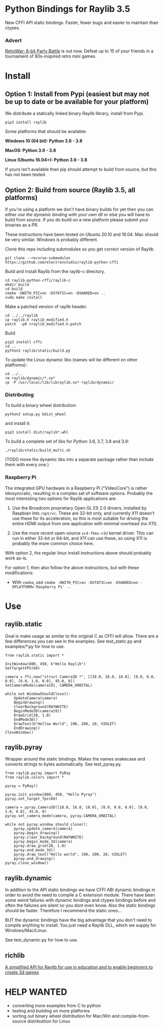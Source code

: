 # Python Bindings for Raylib 3.5

New CFFI API static bindings.  Faster, fewer bugs and easier to maintain than ctypes.

### Advert

[RetroWar: 8-bit Party Battle](https://store.steampowered.com/app/664240/RetroWar_8bit_Party_Battle/?git) is out now.  Defeat up to 15 of your friends in a tournament of 80s-inspired retro mini games.

# Install

## Option 1: Install from Pypi (easiest but may not be up to date or be available for your platform)

We distribute a statically linked binary Raylib library,  install from Pypi.

    pip3 install raylib

Some platforms that should be available:

**Windows 10 (64 bit): Python 3.6 - 3.8**

**MacOS: Python 3.6 - 3.8**

**Linux (Ubuntu 16.04+): Python 3.6 - 3.8**

If yours isn't available then pip should attempt to build from source, but this has not been tested.

## Option 2: Build from source (Raylib 3.5, all platforms)

If you're using a platform we don't have binary builds for yet
then you can either *use the dynamic binding with your own dll* or else you will have to build from source.
If you do build on a new platform please
submit your binaries as a PR.

These instructions have been tested on Ubuntu 20.10 and 16.04.  Mac should be very similar.  Windows is probably different.

Clone this repo including submodules so you get correct version of Raylib.

    git clone --recurse-submodules https://github.com/electronstudio/raylib-python-cffi

Build and install Raylib from the raylib-c directory.

    cd raylib-python-cffi/raylib-c
    mkdir build
    cd build
    cmake -DWITH_PIC=on -DSTATIC=on -DSHARED=on ..
    sudo make install

Make a patched version of raylib header.

    cd ../../raylib
    cp raylib.h raylib_modified.h
    patch  -p0 <raylib_modified.h.patch

Build 

    pip3 install cffi
    cd ..
    python3 raylib/static/build.py
    

To update the Linux dynamic libs (names will be different on other platfroms):

    cd ../..
    rm raylib/dynamic/*.so*
    cp -P /usr/local/lib/libraylib.so* raylib/dynamic/

### Distributing

To build a binary wheel distribution:

    python3 setup.py bdist_wheel

and install it:

    pip3 install dist/raylib*.whl

To build a complete set of libs for Python 3.6, 3.7, 3.8 and 3.9:

    ./raylib/static/build_multi.sh

(TODO move the dynamic libs into a separate package rather than include them with every one.)

### Raspberry Pi

The integrated GPU hardware in a Raspberry Pi ("VideoCore") is rather
idiosyncratic, resulting in a complex set of software options. Probably the
most interesting two options for Raylib applications are:

 1. Use the Broadcom proprietary Open GL ES 2.0 drivers, installed by Raspbian
    into `/opt/vc`. These are 32-bit only, and currently X11 doesn't use these
    for its acceleration, so this is most suitable for driving the entire HDMI
    output from one application with minimal overhead (no X11).

 2. Use the more recent open-source `vc4-fkms-v3d` kernel driver. This can run
    in either 32-bit or 64-bit, and X11 can use these, so using X11 is probably
    the more common choice here.

With option 2, the regular linux install instructions above should probably
work as-is.

For option 1, then also follow the above instructions, but with these
modifications:

 - With `cmake`, use `cmake -DWITH_PIC=on -DSTATIC=on -DSHARED=on -DPLATFORM='Raspberry Pi' ..`

# Use

## raylib.static

Goal is make usage as similar to the original C as CFFI will allow.  There are a few differences
you can see in the examples.  See test_static.py and examples/*.py for how to use.

```
from raylib.static import *

InitWindow(800, 450, b"Hello Raylib")
SetTargetFPS(60)

camera = ffi.new("struct Camera3D *", [[18.0, 16.0, 18.0], [0.0, 0.0, 0.0], [0.0, 1.0, 0.0], 45.0, 0])
SetCameraMode(camera[0], CAMERA_ORBITAL)

while not WindowShouldClose():
    UpdateCamera(camera)
    BeginDrawing()
    ClearBackground(RAYWHITE)
    BeginMode3D(camera[0])
    DrawGrid(20, 1.0)
    EndMode3D()
    DrawText(b"Hellow World", 190, 200, 20, VIOLET)
    EndDrawing()
CloseWindow()

```

## raylib.pyray

Wrapper around the static bindings.  Makes the names snakecase and converts strings to bytes automatically.  See test_pyray.py.


```
from raylib.pyray import PyRay
from raylib.colors import *

pyray = PyRay()

pyray.init_window(800, 450, "Hello Pyray")
pyray.set_target_fps(60)

camera = pyray.Camera3D([18.0, 16.0, 18.0], [0.0, 0.0, 0.0], [0.0, 1.0, 0.0], 45.0, 0)
pyray.set_camera_mode(camera, pyray.CAMERA_ORBITAL)

while not pyray.window_should_close():
    pyray.update_camera(camera)
    pyray.begin_drawing()
    pyray.clear_background(RAYWHITE)
    pyray.begin_mode_3d(camera)
    pyray.draw_grid(20, 1.0)
    pyray.end_mode_3d()
    pyray.draw_text("Hello world", 190, 200, 20, VIOLET)
    pyray.end_drawing()
pyray.close_window()

```

## raylib.dynamic

In addition to the API static bindings we have CFFI ABI dynamic bindings in order to avoid the need to compile a C extension module.
There have been some weird failures with dynamic bindings and ctypes bindings before and often the failures are silent
so you dont even know.  Also the static bindings should be faster.  Therefore I recommend the static ones...

BUT the dynamic bindings have the big advantage that you don't need to compile anything to install.  You just need a Raylib DLL,
which we supply for Windows/Mac/Linux.

See test_dynamic.py for how to use.

## richlib

[A simplified API for Raylib for use in education and to enable beginners to create 3d games](https://github.com/electronstudio/richlib)

# HELP WANTED

 * converting more examples from C to python
 * testing and building on more platforms
 * sorting out binary wheel distribution for Mac/Win and compile-from-source distributtion for Linux
 
